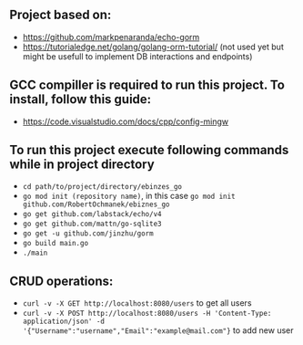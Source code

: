 ## Project based on:
- https://github.com/markpenaranda/echo-gorm
- https://tutorialedge.net/golang/golang-orm-tutorial/ (not used yet but might be usefull to implement DB interactions and endpoints)

## GCC compiller is required to run this project. To install, follow this guide:
- https://code.visualstudio.com/docs/cpp/config-mingw

## To run this project execute following commands while in project directory

- `cd path/to/project/directory/ebinzes_go`
- `go mod init (repository name)`, in this case `go mod init github.com/RobertOchmanek/ebiznes_go`
- `go get github.com/labstack/echo/v4`
- `go get github.com/mattn/go-sqlite3`
- `go get -u github.com/jinzhu/gorm`
- `go build main.go`
- `./main`

## CRUD operations:
- `curl -v -X GET http://localhost:8080/users` to get all users
- `curl -v -X POST http://localhost:8080/users -H 'Content-Type: application/json' -d '{"Username":"username","Email":"example@mail.com"}` to add new user
